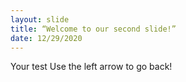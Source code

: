 ```yaml
---
layout: slide
title: “Welcome to our second slide!”
date: 12/29/2020
---
```

Your test
Use the left arrow to go back!
